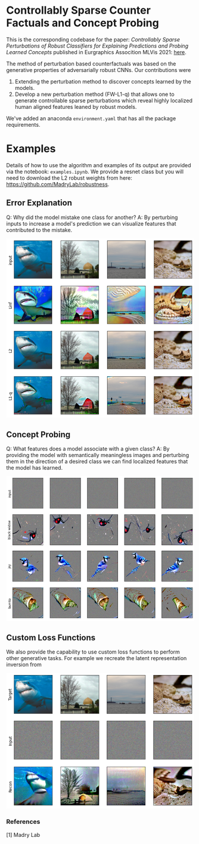 # Controllably Sparse Counter Factuals and Concept Probing

This is the corresponding codebase for the paper: *Controllably Sparse Perturbations of Robust Classifiers for Explaining Predictions and Probing Learned Concepts* published in Eurgraphics Assocition MLVis 2021: [here](https://diglib.eg.org/bitstream/handle/10.2312/mlvis20211072/001-005.pdf).


The method of perturbation based counterfactuals was based on the generative properties of adversarially robust CNNs. Our contributions were 

1. Extending the perturbation method to discover concepts learned by the models.
2. Develop a new perturbation method (FW-L1-q) that allows one to generate controllable sparse perturbations which reveal highly localized human aligned features leaned by robust models.


We've added an anaconda `environment.yaml` that has all the package requirements.

# Examples

Details of how to use the algorithm and examples of its output are provided via the notebook: `examples.ipynb`. We provide a resnet class but you will need to download the L2 robust weights from here: https://github.com/MadryLab/robustness.


## Error Explanation

Q: Why did the model mistake one class for another?
A: By perturbing inputs to increase a model's prediction we can visualize features that contributed to the mistake.


![Error Explanation](images/err_targ_pred.png)


## Concept Probing

Q: What features does a model associate with a given class?
A: By providing the model with semantically meaningless images and perturbing them in the direction of a desired class we can find localized features that the model has learned.

![Concept Probing](images/concept_probing.png)


##  Custom Loss Functions
We also provide the capability to use custom loss functions to perform other generative tasks. For example we recreate the latent representation inversion from

![Inversion](images/inversion.png)


### References
[1] Madry Lab